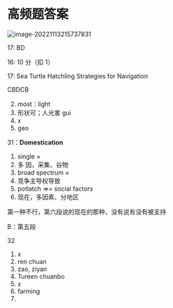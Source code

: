 # 高频题答案

![image-20221113215737831](https://xingqiu-tuchuang-1256524210.cos.ap-shanghai.myqcloud.com/3978/image-20221113215737831.png)

17: BD

16: 10 分（扣 1）

17: Sea Turtle Hatchling Strategies for Navigation

CBDCB

2. most：light
3. 形状可；人光害 gui
4. x
5. geo

31：**Domestication**

1. single ×
2. 多 因，采集、谷物
3. broad spectrum ×
4. 竞争主导权导致
5. potlatch =>= social factors
6. 现在，多因素、分地区

第一种不行，第六段说的现在的那种，没有说有没有被支持

B：第五段

32

1. x
2. ren chuan
3. zao, ziyan
4. Tureen chuanbo
5. x
6. farming
7.
